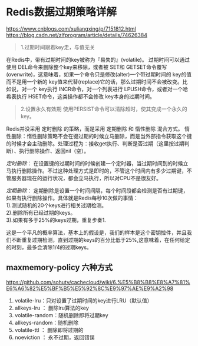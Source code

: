 # Redis数据过期策略详解
https://www.cnblogs.com/xuliangxing/p/7151812.html
https://blog.csdn.net/zlfprogram/article/details/74626384

> 1.过期时间跟着key走，与值无关  

在Redis中，带有过期时间的key被称为『易失的』(volatile)。 过期时间可以通过使用 DEL命令来删除整个key来移除，或者被 SET和 GETSET命令覆写(overwrite)，这意味着，如果一个命令只是修改(alter)一个带过期时间的 key的值而不是用一个新的 key值来代替(replace)它的话，那么过期时间不会被改变。比如说，对一个 key执行 INCR命令，对一个列表进行 LPUSH命令，或者对一个哈希表执行 HSET命令，这类操作都不会修改 key本身的过期时间。

> 2.设置永久有效期 
使用PERSIST命令可以清除超时，使其变成一个永久的key。

Redis并没采用 定时删除 的策略，而是采用 定期删除 和 惰性删除 混合方式。
惰性删除：惰性删除策略不会在键过期的时候立马删除，而是当外部指令获取这个键的时候才会主动删除。处理过程为：接收get执行、判断是否过期（这里按过期判断）、执行删除操作、返回nil（空）。

*定时删除*： 在设置键的过期时间的时候创建一个定时器，当过期时间到的时候立马执行删除操作。不过这种处理方式是即时的，不管这个时间内有多少过期键，不管服务器现在的运行状况，都会立马执行，所以对CPU不是很友好。

*定期删除*： 定期删除是设置一个时间间隔，每个时间段都会检测是否有过期键，如果有执行删除操作。具体就是Redis每秒10次做的事情：   
1).测试随机的20个keys进行相关过期检测。   
2).删除所有已经过期的keys。   
3).如果有多于25%的keys过期，重复步奏1.   

这是一个平凡的概率算法，基本上的假设是，我们的样本是这个密钥控件，并且我们不断重复过期检测，直到过期的keys的百分比低于25%,这意味着，在任何给定的时刻，最多会清除1/4的过期keys。

## maxmemory-policy 六种方式
https://github.com/sohutv/cachecloud/wiki/6.%E5%B8%B8%E8%A7%81%E6%A6%82%E5%BF%B5%E5%92%8C%E9%97%AE%E9%A2%98  

1. volatile-lru：只对设置了过期时间的key进行LRU（默认值） 
2. allkeys-lru ： 删除lru算法的key   
3. volatile-random：随机删除即将过期key   
4. allkeys-random：随机删除   
5. volatile-ttl ： 删除即将过期的   
6. noeviction ： 永不过期，返回错误







